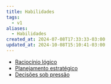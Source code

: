 ```yaml
---
title: Habilidades
tags:
  - v1
aliases:
  - Habilidades
created_at: 2024-07-08T17:33:33-03:00
updated_at: 2024-10-08T15:10:41-03:00
---
```

- [Raciocínio lógico](../../atomos/2024/07/26/Raciocinio_logico.md)
- [Planejamento estratégico](../../atomos/2024/07/26/Planejamento_estrategico.md)
- [Decisões sob pressão](../../atomos/2024/07/08/Decisoes_sob_pressao.md)